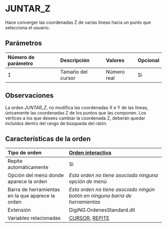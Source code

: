 # JUNTAR\_Z

Hace converger las coordenadas Z de varias líneas hacia un punto que selecciona el usuario.

## Parámetros

| Número de parámetro | Descripción | Valores | Opcional |
| :--- | :--- | :--- | :--- |
| 1 | Tamaño del cursor | Número real | Si |

## Observaciones

La orden _JUNTAR\_Z_, no modifica las coordenadas X e Y de las líneas, únicamente las coordenadas Z de los puntos que las componen. Los vértices a los que desees cambiar la coordenada Z, deberán quedar incluidos dentro del rango de búsqueda del ratón.

## Características de la orden

| Tipo de orden | [Orden interactiva](juntar-z.md) |
| :--- | :--- |
| Repite automáticamente | Si |
| Opción del menú donde aparece la orden | _Esta orden no tiene asociada ninguna opción de menú_ |
| Barra de herramientas en la que aparece la orden | _Esta orden no tiene asociado ningún botón en ninguna barra de herramientas_ |
| Extensión | DigiNG.OrdenesStandard.dll |
| Variables relacionadas | [CURSOR](/digi3d-net/referencia/ventana-de-dibujo/ordenes/j/CURSOR.html), [REPITE](/digi3d-net/referencia/ventana-de-dibujo/ordenes/j/REPITE.html) |

